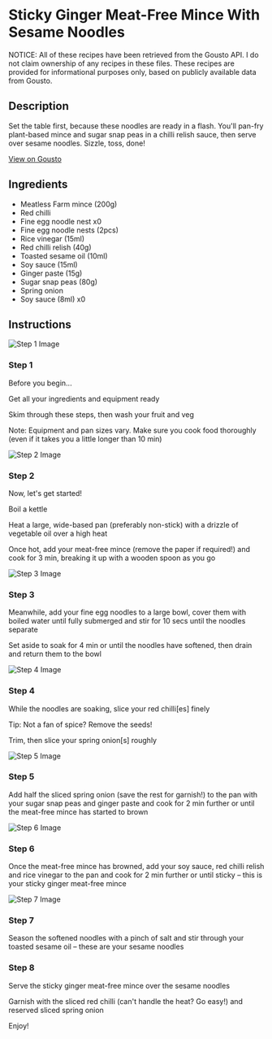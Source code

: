 # Sticky Ginger Meat-Free Mince With Sesame Noodles

NOTICE: All of these recipes have been retrieved from the Gousto API. I do not claim ownership of any recipes in these files. These recipes are provided for informational purposes only, based on publicly available data from Gousto.

## Description

Set the table first, because these noodles are ready in a flash. You'll pan-fry plant-based mince and sugar snap peas in a chilli relish sauce, then serve over sesame noodles. Sizzle, toss, done!

[View on Gousto](https://www.gousto.co.uk/recipes/cookbook/sticky-ginger-meat-free-mince-noodles)

## Ingredients

- Meatless Farm mince (200g)
- Red chilli
- Fine egg noodle nest x0
- Fine egg noodle nests (2pcs)
- Rice vinegar (15ml)
- Red chilli relish (40g)
- Toasted sesame oil (10ml)
- Soy sauce (15ml)
- Ginger paste (15g)
- Sugar snap peas (80g)
- Spring onion
- Soy sauce (8ml) x0

## Instructions

![Step 1 Image](https://production-media.gousto.co.uk/cms/recipe-step-image/Admin-10mm-Step-1-1624887687888-x200.jpg)

### Step 1

Before you begin...

Get all your ingredients and equipment ready

Skim through these steps, then wash your fruit and veg

Note: Equipment and pan sizes vary. Make sure you cook food thoroughly (even if it takes you a little longer than 10 min)

![Step 2 Image](https://production-media.gousto.co.uk/cms/recipe-step-image/step-2-1624887694534-x200.jpg)

### Step 2

Now, let's get started!

Boil a kettle

Heat a large, wide-based pan (preferably non-stick) with a drizzle of vegetable oil over a high heat

Once hot, add your meat-free mince (remove the paper if required!) and cook for 3 min, breaking it up with a wooden spoon as you go

![Step 3 Image](https://production-media.gousto.co.uk/cms/recipe-step-image/step-3-copy-1632495308851-x200.jpg)

### Step 3

Meanwhile, add your fine egg noodles to a large bowl, cover them with boiled water until fully submerged and stir for 10 secs until the noodles separate

Set aside to soak for 4 min or until the noodles have softened, then drain and return them to the bowl

![Step 4 Image](https://production-media.gousto.co.uk/cms/recipe-step-image/step-4-1624887704827-x200.jpg)

### Step 4

While the noodles are soaking, slice your red chilli[es] finely

Tip: Not a fan of spice? Remove the seeds!

Trim, then slice your spring onion[s] roughly

![Step 5 Image](https://production-media.gousto.co.uk/cms/recipe-step-image/step-5-1624887713576-x200.jpg)

### Step 5

Add half the sliced spring onion (save the rest for garnish!) to the pan with your sugar snap peas and ginger paste and cook for 2 min further or until the meat-free mince has started to brown

![Step 6 Image](https://production-media.gousto.co.uk/cms/recipe-step-image/step-6-1624887734462-x200.jpg)

### Step 6

Once the meat-free mince has browned, add your soy sauce, red chilli relish and rice vinegar to the pan and cook for 2 min further or until sticky – this is your sticky ginger meat-free mince

![Step 7 Image](https://production-media.gousto.co.uk/cms/recipe-step-image/step-7-copy-1632495315853-x200.jpg)

### Step 7

Season the softened noodles with a pinch of salt and stir through your toasted sesame oil – these are your sesame noodles

### Step 8

Serve the sticky ginger meat-free mince over the sesame noodles

Garnish with the sliced red chilli (can't handle the heat? Go easy!) and reserved sliced spring onion

Enjoy!

